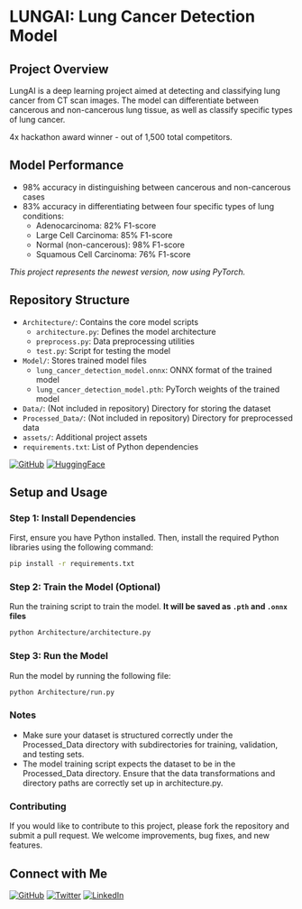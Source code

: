 # LUNGAI: Lung Cancer Detection Model

## Project Overview
LungAI is a deep learning project aimed at detecting and classifying lung cancer from CT scan images. The model can differentiate between cancerous and non-cancerous lung tissue, as well as classify specific types of lung cancer.

4x hackathon award winner - out of 1,500 total competitors.

## Model Performance
- 98% accuracy in distinguishing between cancerous and non-cancerous cases
- 83% accuracy in differentiating between four specific types of lung conditions:
  - Adenocarcinoma: 82% F1-score
  - Large Cell Carcinoma: 85% F1-score
  - Normal (non-cancerous): 98% F1-score
  - Squamous Cell Carcinoma: 76% F1-score

<i>This project represents the newest version, now using PyTorch.</i>

## Repository Structure
- `Architecture/`: Contains the core model scripts
  - `architecture.py`: Defines the model architecture
  - `preprocess.py`: Data preprocessing utilities
  - `test.py`: Script for testing the model
- `Model/`: Stores trained model files
  - `lung_cancer_detection_model.onnx`: ONNX format of the trained model
  - `lung_cancer_detection_model.pth`: PyTorch weights of the trained model
- `Data/`: (Not included in repository) Directory for storing the dataset
- `Processed_Data/`: (Not included in repository) Directory for preprocessed data
- `assets/`: Additional project assets
- `requirements.txt`: List of Python dependencies

[![GitHub](https://img.shields.io/badge/-GitHub-181717?style=for-the-badge&logo=github)](https://github.com/DorsaRoh/LungAI)
[![HuggingFace](https://img.shields.io/badge/-HuggingFace-FFFF00?style=for-the-badge&logo=huggingface)](https://huggingface.co/dorsar/LungAI)



## Setup and Usage

### Step 1: Install Dependencies

First, ensure you have Python installed. Then, install the required Python libraries using the following command:

```bash
pip install -r requirements.txt
```

### Step 2: Train the Model (Optional)

Run the training script to train the model. 
**It will be saved as `.pth` and `.onnx` files**

```bash
python Architecture/architecture.py
```

### Step 3: Run the Model

Run the model by running the following file:

```bash
python Architecture/run.py
```

### Notes

- Make sure your dataset is structured correctly under the Processed_Data directory with subdirectories for training, validation, and testing sets.
- The model training script expects the dataset to be in the Processed_Data directory. Ensure that the data transformations and directory paths are correctly set up in architecture.py.

### Contributing

If you would like to contribute to this project, please fork the repository and submit a pull request. We welcome improvements, bug fixes, and new features.

## Connect with Me

[![GitHub](https://img.shields.io/badge/-GitHub-181717?style=for-the-badge&logo=github)](https://github.com/DorsaRoh)
[![Twitter](https://img.shields.io/badge/-Twitter-1DA1F2?style=for-the-badge&logo=twitter)](https://twitter.com/Dorsa_Rohani)
[![LinkedIn](https://img.shields.io/badge/-LinkedIn-0077B5?style=for-the-badge&logo=linkedin)](https://www.linkedin.com/in/dorsarohani/)